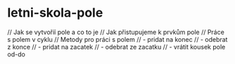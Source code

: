 # letni-skola-pole



// Jak se vytvoříí pole a co to je
// Jak přistupujeme k prvkům pole
// Práce s polem v cyklu
// Metody pro práci s polem
// - pridat na konec
// - odebrat z konce
// - pridat na zacatek
// - odebrat ze zacatku
// - vrátit kousek pole od-do